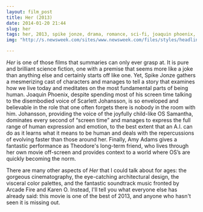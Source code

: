```yaml
---
layout: film_post
title: Her (2013)
date: 2014-01-20 21:44 
slug: her
tags: her, 2013, spike jonze, drama, romance, sci-fi, joaquin phoenix, amy adams, scarlett johansson
img: "http://s.newsweek.com/sites/www.newsweek.com/files/styles/headline/public/2014/01/16/her-movie.jpg"

---
```


_Her_ is one of those films that summaries can only ever grasp at. It is pure and brilliant science fiction, one with a premise that seems more like a joke than anything else and certainly starts off like one. Yet, Spike Jonze gathers a mesmerizing cast of characters and manages to tell a story that examines how we live today and meditates on the most fundamental parts of being human. Joaquin Phoenix, despite spending most of his screen time talking to the disembodied voice of Scarlett Johansson, is so enveloped and believable in the role that one often forgets there is nobody in the room with him. Johansson, providing the voice of the joyfully child-like OS Samantha, dominates every second of “screen time” and manages to express the full range of human expression and emotion, to the best extent that an A.I. can do as it learns what it means to be human and deals with the repercussions of evolving faster than those around her. Finally, Amy Adams gives a fantastic performance as Theodore's long-term friend, who lives through her own movie off-screen and provides context to a world where OS’s are quickly becoming the norm.

There are many other aspects of _Her_ that I could talk about for ages: the gorgeous cinematography, the eye-catching architectural design, the visceral color palettes, and the fantastic soundtrack music fronted by Arcade Fire and Karen O. Instead, I'll tell you what everyone else has already said: this movie is one of the best of 2013, and anyone who hasn't seen it is missing out.